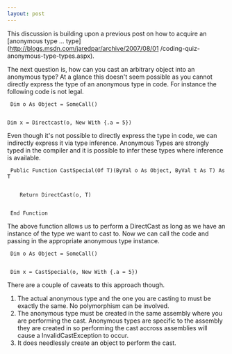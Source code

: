 ```yaml
---
layout: post
---
```

This discussion is building upon a previous post on how to acquire an
[anonymous type ... type](http://blogs.msdn.com/jaredpar/archive/2007/08/01
/coding-quiz-anonymous-type-types.aspx).

The next question is, how can you cast an arbitrary object into an anonymous
type?  At a glance this doesn't seem possible as you cannot directly express
the type of an anonymous type in code.  For instance the following code is not
legal.

    
    
     Dim o As Object = SomeCall() 


    Dim x = Directcast(o, New With {.a = 5})

Even though it's not possible to directly express the type in code, we can
indirectly express it via type inference.  Anonymous Types are strongly typed
in the compiler and it is possible to infer these types where inference is
available.

    
    
     Public Function CastSpecial(Of T)(ByVal o As Object, ByVal t As T) As T 


        Return DirectCast(o, T)


     End Function 

The above function allows us to perform a DirectCast as long as we have an
instance of the type we want to cast to.  Now we can call the code and passing
in the appropriate anonymous type instance.

    
    
     Dim o As Object = SomeCall()


     Dim x = CastSpecial(o, New With {.a = 5})

There are a couple of caveats to this approach though.

  1. The actual anonymous type and the one you are casting to must be exactly the same.  No polymorphism can be involved.
  2. The anonymous type must be created in the same assembly where you are performing the cast.  Anonymous types are specific to the assembly they are created in so performing the cast accross assemblies will cause a InvalidCastException to occur.
  3. It does needlessly create an object to perform the cast.

